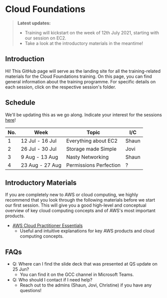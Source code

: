 # Cloud Foundations

> **Latest updates:**
> * Training will kickstart on the week of 12th July 2021, starting with our session on EC2.
> * Take a look at the introductory materials in the meantime!

## Introduction

Hi! This GitHub page will serve as the landing site for all the training-related materials for the Cloud Foundations training. On this page, you can find general information about the training programme. For specific details on each session, click on the respective session's folder.

## Schedule

We'll be updating this as we go along. Indicate your interest for the sessions [here](https://docs.google.com/spreadsheets/d/1WxwbrjraEDHkpbMir_O7vzbq_2NTrHCb3j1esdPmJwA/edit#gid=0)!

| No. | Week | Topic | I/C |
| --- | --- | --- | --- |
| 1 | 12 Jul - 16 Jul | Everything about EC2 | Shaun |
| 2 | 26 Jul - 30 Jul | Storage made Simple | Jovi |
| 3 | 9 Aug - 13 Aug | Nasty Networking | Shaun |
| 4 | 23 Aug - 27 Aug | Permissions Perfection | ? |

## Introductory Materials

If you are completely new to AWS or cloud computing, we highly recommend that you look through the following materials before we start our first session. This will give you a good high-level and conceptual overview of key cloud computing concepts and of AWS's most important products.

* [AWS Cloud Practitioner Essentials](https://www.aws.training/Details/eLearning?id=60697)
    * Useful and intuitive explanations for key AWS products and cloud computing concepts. 

## FAQs

* Q: Where can I find the slide deck that was presented at QS update on 25 Jun?
    * You can find it on the GCC channel in Microsoft Teams.
* Q: Who should I contact if I need help?
    * Reach out to the admins (Shaun, Jovi, Christine) if you have any questions!


